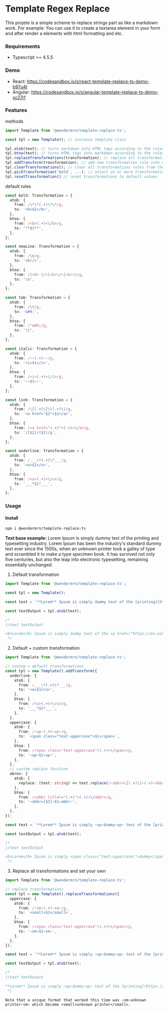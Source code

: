 # Template Regex Replace

This projete is a simple scheme to replace strings part as like a markdown work.
For example: You can use it to create a textarea element in your form and after render a elements with html formatting and etc.

### Requirements

- Typescript >= 4.5.5

### Demo

- React: https://codesandbox.io/s/react-template-replace-ts-demo-b97u4t
- Angular: https://codesandbox.io/s/angular-template-replace-ts-demo-xc27rf

### Features

methods

```ts
import Template from '@wendermrn/template-replace-ts';

const tpl = new Template(); // instance template class

tpl.atob(text); // turns markdown into HTML tags according to the rules
tpl.btoa(text); // turns HTML tags into markdown according to the rules
tpl.replaceTransformations(transformation); // replace all transformation
tpl.addTransform(transformation); // add new transformation rule into existing rules
tpl.clearTransformations(); // clear all transformations rules from the instance
tpl.pickTransformation('bold', ...); // select on or more transformation to apply on atob or btoa
tpl.resetTransformation() // reset transformations to default values
```

default rules

```ts
const bold: Transformation = {
  atob: {
    from: /\*\*(.+)\*\*/g,
    to: '<b>$1</b>',
  },
  btoa: {
    from: /<b>(.+)<\/b>/g,
    to: '**$1**',
  },
};

const newLine: Transformation = {
  atob: {
    from: /\n/g,
    to: '<br/>',
  },
  btoa: {
    from: /(<br \/>|<br\/>|<br>)/g,
    to: '\n',
  },
};

const tab: Transformation = {
  atob: {
    from: /\t/g,
    to: '&#9;',
  },
  btoa: {
    from: /"&#9;/g,
    to: '\t',
  },
};

const italic: Transformation = {
  atob: {
    from: /~~(.+)~~/g,
    to: '<i>$1</i>',
  },
  btoa: {
    from: /<i>(.+)<\/i>/g,
    to: '~~$1~~',
  },
};

const link: Transformation = {
  atob: {
    from: /\[(.+)\]\((.+)\)/g,
    to: '<a href="$2">$1</a>',
  },
  btoa: {
    from: /<a href="(.+)">(.+)<\/a>/g,
    to: '/[$2]/($1)/g',
  },
};

const underline: Transformation = {
  atob: {
    from: /___\*(.+)\*___/g,
    to: '<u>$1</u>',
  },
  btoa: {
    from: /<u>(.+)<\/u>/g,
    to: '___*$1*___',
  },
};
```

### Usage

#### Install

```bash
npm i @wendermrn/template-replace-ts
```

**Text base example:** Lorem Ipsum is simply dummy text of the printing and typesetting industry. Lorem Ipsum has been the industry's standard dummy text ever since the 1500s, when an unknown printer took a galley of type and scrambled it to make a type specimen book. It has survived not only five centuries, but also the leap into electronic typesetting, remaining essentially unchanged.

1. Default transformation

```ts
import Template from '@wendermrn/template-replace-ts';

const tpl = new Template();

const text = `**Lorem** Ipsum is simply dummy text of the [printing](https://en.wikipedia.org/wiki/Printing_press) and typesetting industry. Lorem Ipsum has been the industry's standard dummy text ever since the 1500s, when an unknown printer took a galley of type and scrambled it to make a type ~~specimen book~~.\n\t It has survived not only five centuries, but also the leap into electronic typesetting, remaining essentially unchanged.`;

const textOutput = tpl.atob(text);

/*
//text textOutput

<b>Lorem</b> Ipsum is simply dummy text of the <a href=\"https://en.wikipedia.org/wiki/Printing_press\">printing</a> and typesetting industry. Lorem Ipsum has been the industry's standard dummy text ever since the 1500s, when an unknown printer took a galley of type and scrambled it to make a type <i>specimen book</i>.<br/>&#9; It has survived not only five centuries, but also the leap into electronic typesetting, remaining essentially unchanged.
 */
```

2. Default + custom transformation

```ts
import Template from '@wendermrn/template-replace-ts';

// custom + default transformations
const tpl = new Template().addTransform({
  underline: {
    atob: {
      from: /___\*(.+)\*___/g,
      to: '<u>$1</u>',
    },
    btoa: {
      from: /<u>(.+)<\/u>/g,
      to: '___*$1*___',
    },
  },
  uppercase: {
    atob: {
      from: /~up~(.+)~up~/g,
      to: `<span class="text-uppercase">$1</span>`,
    },
    btoa: {
      from: /<span class="text-uppercase">(.+)<\/span>/g,
      to: '~up~$1~up~',
    },
  },
  // custom replace function
  abrev: {
    atob: {
      replace: (text: string) => text.replace(/~abbr=\[(.+)\]~(.+)~abbr~/g, `<abbr title="$1">$2</abbr>`),
    },
    btoa: {
      from: /<abbr title\="(.+)">(.+)<\/abbr>/g,
      to: '~abbr=[$2]~$1~abbr~',
    },
  },
});

const text = `**Lorem** Ipsum is simply ~up~dummy~up~ text of the [printing](https://en.wikipedia.org/wiki/Printing_press) and typesetting ___*industry*___. Lorem Ipsum has been the industry's standard dummy text ever since the 1500s, when an unknown printer took a galley of type and scrambled it to make a type ~~specimen book~~.\n\t It has survived not only five centuries, but also the leap into electronic typesetting, remaining essentially unchanged.`;

const textOutput = tpl.atob(text);

/*
//text textOutput

<b>Lorem</b> Ipsum is simply <span class=\"text-uppercase\">dummy</span> text of the <a href=\"https://en.wikipedia.org/wiki/Printing_press\">printing</a> and typesetting <u>industry</u>. Lorem Ipsum has been the industry's standard dummy text ever since the 1500s, when an unknown printer took a galley of type and scrambled it to make a type <i>specimen book</i>.<br/>&#9; It has survived not only five centuries, but also the leap into electronic typesetting, remaining essentially unchanged.
 */
```

3. Replace all transformations and set your own

```ts
import Template from '@wendermrn/template-replace-ts';

// replace transformations
const tpl = new Template().replaceTransformations({
  uppercase: {
    atob: {
      from: /~sm~(.+)~sm~/g,
      to: `<small>$1</small>`,
    },
    btoa: {
      from: /<span class="text-uppercase">(.+)<\/span>/g,
      to: '~sm~$1~sm~',
    },
  },
});

const text = `**Lorem** Ipsum is simply ~up~dummy~up~ text of the [printing](https://en.wikipedia.org/wiki/Printing_press) and typesetting ___*industry*___. Lorem Ipsum has been the industry's standard dummy text ever since the 1500s, when an ~sm~unknown printer~sm~ took a galley of type and scrambled it to make a type ~~specimen book~~.\n\t It has survived not only five centuries, but also the leap into electronic typesetting, remaining essentially unchanged.`;

const textOutput = tpl.atob(text);

/*
//text textOutput

**Lorem** Ipsum is simply ~up~dummy~up~ text of the [printing](https://en.wikipedia.org/wiki/Printing_press) and typesetting ___*industry*___. Lorem Ipsum has been the industry's standard dummy text ever since the 1500s, when an <small>unknown printer</small> took a galley of type and scrambled it to make a type ~~specimen book~~.\n\t It has survived not only five centuries, but also the leap into electronic typesetting, remaining essentially unchanged.
 */
```

```
Note that a unique format that worked this time was ~sm~unknown printer~sm~ which became <small>unknown printer</small>.
```
